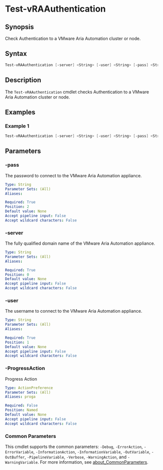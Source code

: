 # Test-vRAAuthentication

## Synopsis

Check Authentication to a VMware Aria Automation cluster or node.

## Syntax

```powershell
Test-vRAAuthentication [-server] <String> [-user] <String> [-pass] <String> [-ProgressAction <ActionPreference>] [<CommonParameters>]
```

## Description

The `Test-vRAAuthentication` cmdlet checks Authentication to a VMware Aria Automation cluster or node.

## Examples

### Example 1

```powershell
Test-vRAAuthentication [-server] <String> [-user] <String> [-pass] <String>
```

## Parameters

### -pass

The password to connect to the VMware Aria Automation appliance.

```yaml
Type: String
Parameter Sets: (All)
Aliases:

Required: True
Position: 2
Default value: None
Accept pipeline input: False
Accept wildcard characters: False
```

### -server

The fully qualified domain name of the VMware Aria Automation appliance.

```yaml
Type: String
Parameter Sets: (All)
Aliases:

Required: True
Position: 0
Default value: None
Accept pipeline input: False
Accept wildcard characters: False
```

### -user

The username to connect to the VMware Aria Automation appliance.

```yaml
Type: String
Parameter Sets: (All)
Aliases:

Required: True
Position: 1
Default value: None
Accept pipeline input: False
Accept wildcard characters: False
```

### -ProgressAction

Progress Action

```yaml
Type: ActionPreference
Parameter Sets: (All)
Aliases: proga

Required: False
Position: Named
Default value: None
Accept pipeline input: False
Accept wildcard characters: False
```

### Common Parameters

This cmdlet supports the common parameters: `-Debug`, `-ErrorAction`, `-ErrorVariable`, `-InformationAction`, `-InformationVariable`, `-OutVariable`, `-OutBuffer`, `-PipelineVariable`, `-Verbose`, `-WarningAction`, and `-WarningVariable`. For more information, see [about_CommonParameters](http://go.microsoft.com/fwlink/?LinkID=113216).
